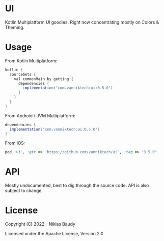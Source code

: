 UI
==

Kotlin Multiplatform UI goodies. Right now concentrating mostly on Colors & Theming.

# Usage

From Kotlin Multiplatform:

```groovy
kotlin {
  sourceSets {
    val commonMain by getting {
      dependencies {
        implementation("com.vanniktech:ui:0.5.0")
      }
    }
  }
}
```

From Android / JVM Multiplatform:

```groovy
dependencies {
  implementation("com.vanniktech:ui:0.5.0")
}
```

From iOS:

```ruby
pod 'ui', :git => 'https://github.com/vanniktech/ui', :tag => "0.5.0"
```

# API

Mostly undocumented, best to dig through the source code. API is also subject to change.

# License

Copyright (C) 2022 - Niklas Baudy

Licensed under the Apache License, Version 2.0
